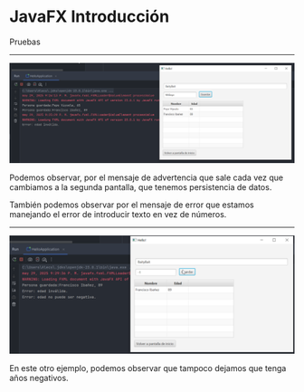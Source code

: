 # JavaFX Introducción

Pruebas

---

![](img/test_1.png)

Podemos observar, por el mensaje de advertencia que sale cada vez que cambiamos a la segunda pantalla, que tenemos persistencia de datos.

También podemos observar por el mensaje de error que estamos manejando el error de introducir texto en vez de números.

---

![](img/test_2.png)

En este otro ejemplo, podemos observar que tampoco dejamos que tenga años negativos.
